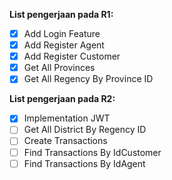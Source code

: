 **List pengerjaan pada R1:**
 - [x] Add Login Feature 
 - [x] Add Register Agent 
 - [x] Add Register Customer
 - [x] Get All Provinces 
 - [x] Get All Regency By Province ID 

**List pengerjaan pada R2:**
 - [x] Implementation JWT 
 - [ ] Get All District By Regency ID
 - [ ] Create Transactions
 - [ ] Find Transactions By IdCustomer
 - [ ] Find Transactions By IdAgent 